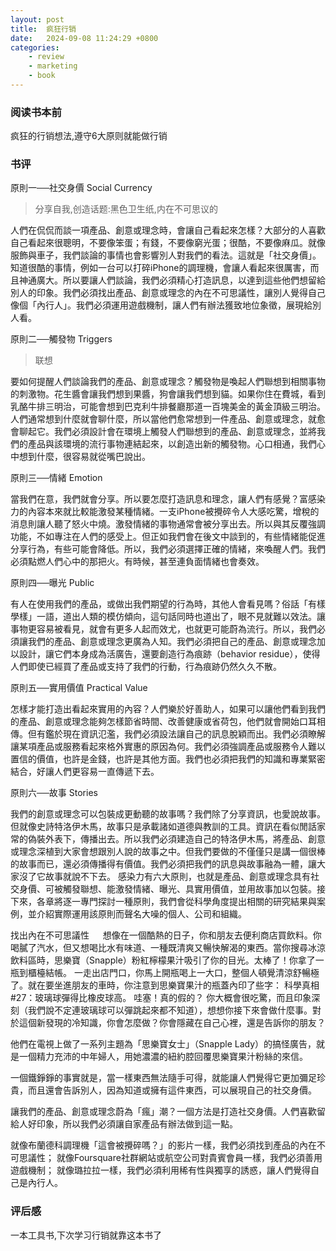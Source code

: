 ```yaml
---
layout: post
title:  疯狂行销
date:   2024-09-08 11:24:29 +0800
categories: 
    - review 
    - marketing
    - book
---
```


### 阅读书本前

疯狂的行销想法,遵守6大原则就能做行销

### 书评

原則一──社交身價 Social Currency

> 分享自我,创造话题:黑色卫生纸,内在不可思议的

人們在侃侃而談一項產品、創意或理念時，會讓自己看起來怎樣？大部分的人喜歡自己看起來很聰明，不要像笨蛋；有錢，不要像窮光蛋；很酷，不要像麻瓜。就像服飾與車子，我們談論的事情也會影響別人對我們的看法。這就是「社交身價」。知道很酷的事情，例如一台可以打碎iPhone的調理機，會讓人看起來很厲害，而且神通廣大。所以要讓人們談論，我們必須精心打造訊息，以達到這些他們想留給別人的印象。我們必須找出產品、創意或理念的內在不可思議性，讓別人覺得自己像個「內行人」。我們必須運用遊戲機制，讓人們有辦法獲致地位象徵，展現給別人看。 　

原則二──觸發物 Triggers 　

> 联想

要如何提醒人們談論我們的產品、創意或理念？觸發物是喚起人們聯想到相關事物的刺激物。花生醬會讓我們想到果醬，狗會讓我們想到貓。如果你住在費城，看到乳酪牛排三明治，可能會想到巴克利牛排餐廳那道一百塊美金的黃金頂級三明治。人們通常想到什麼就會聊什麼，所以當他們愈常想到一件產品、創意或理念，就愈會聊起它。我們必須設計會在環境上觸發人們聯想到的產品、創意或理念，並將我們的產品與該環境的流行事物連結起來，以創造出新的觸發物。心口相通，我們心中想到什麼，很容易就從嘴巴說出。 　

原則三──情緒 Emotion 　

當我們在意，我們就會分享。所以要怎麼打造訊息和理念，讓人們有感覺？富感染力的內容本來就比較能激發某種情緒。一支iPhone被攪碎令人大感吃驚，增稅的消息則讓人聽了怒火中燒。激發情緒的事物通常會被分享出去。所以與其反覆強調功能，不如專注在人們的感受上。但正如我們會在後文中談到的，有些情緒能促進分享行為，有些可能會降低。所以，我們必須選擇正確的情緒，來喚醒人們。我們必須點燃人們心中的那把火。有時候，甚至連負面情緒也會奏效。 　

原則四──曝光 Public 　

有人在使用我們的產品，或做出我們期望的行為時，其他人會看見嗎？俗話「有樣學樣」一語，道出人類的模仿傾向，這句話同時也道出了，眼不見就難以效法。讓事物更容易被看見，就會有更多人起而效尤，也就更可能蔚為流行。所以，我們必須讓我們的產品、創意或理念更廣為人知。我們必須把自己的產品、創意或理念加以設計，讓它們本身成為活廣告，還要創造行為痕跡（behavior residue），使得人們即使已經買了產品或支持了我們的行動，行為痕跡仍然久久不散。 　

原則五──實用價值 Practical Value 　

怎樣才能打造出看起來實用的內容？人們樂於好善助人，如果可以讓他們看到我們的產品、創意或理念能夠怎樣節省時間、改善健康或省荷包，他們就會開始口耳相傳。但有鑑於現在資訊氾濫，我們必須設法讓自己的訊息脫穎而出。我們必須瞭解讓某項產品或服務看起來格外實惠的原因為何。我們必須強調產品或服務令人難以置信的價值，也許是金錢，也許是其他方面。我們也必須把我們的知識和專業緊密結合，好讓人們更容易一直傳遞下去。 　

原則六──故事 Stories 　

我們的創意或理念可以包裝成更動聽的故事嗎？我們除了分享資訊，也愛說故事。但就像史詩特洛伊木馬，故事只是承載諸如道德與教訓的工具。資訊在看似閒話家常的偽裝外表下，傳播出去。所以我們必須建造自己的特洛伊木馬，將產品、創意或理念深植到大家會想跟別人說的故事之中。但我們要做的不僅僅只是講一個很棒的故事而已，還必須傳播得有價值。我們必須把我們的訊息與故事融為一體，讓大家沒了它故事就說不下去。 感染力有六大原則，也就是產品、創意或理念具有社交身價、可被觸發聯想、能激發情緒、曝光、具實用價值，並用故事加以包裝。接下來，各章將逐一專門探討一種原則，我們會從科學角度提出相關的研究結果與案例，並介紹實際運用該原則而聲名大噪的個人、公司和組織。

找出內在不可思議性
　
想像在一個酷熱的日子，你和朋友去便利商店買飲料。你喝膩了汽水，但又想喝比水有味道、一種既清爽又暢快解渴的東西。當你搜尋冰涼飲料區時，思樂寶（Snapple）粉紅檸檬果汁吸引了你的目光。太棒了！你拿了一瓶到櫃檯結帳。
一走出店門口，你馬上開瓶喝上一大口，整個人頓覺清涼舒暢極了。就在要坐進朋友的車時，你注意到思樂寶果汁的瓶蓋內印了些字：
科學真相#27：玻璃球彈得比橡皮球高。
哇塞！真的假的？
你大概會很吃驚，而且印象深刻（我們說不定連玻璃球可以彈跳起來都不知道），想想你接下來會做什麼事。對於這個新發現的冷知識，你會怎麼做？你會隱藏在自己心裡，還是告訴你的朋友？

他們在電視上做了一系列主題為「思樂寶女士」（Snapple Lady）的搞怪廣告，就是一個精力充沛的中年婦人，用她濃濃的紐約腔回覆思樂寶果汁粉絲的來信。

一個鐵錚錚的事實就是，當一樣東西無法隨手可得，就能讓人們覺得它更加彌足珍貴，而且還會告訴別人，因為知道或擁有這件東西，可以展現自己的社交身價。

讓我們的產品、創意或理念蔚為「瘋」潮？一個方法是打造社交身價。人們喜歡留給人好印象，所以我們必須讓自家產品有辦法做到這一點。

就像布蘭德科調理機「這會被攪碎嗎？」的影片一樣，我們必須找到產品的內在不可思議性；
就像Foursquare社群網站或航空公司對貴賓會員一樣，我們必須善用遊戲機制；
就像璐拉拉一樣，我們必須利用稀有性與獨享的誘惑，讓人們覺得自己是內行人。

### 评后感

一本工具书,下次学习行销就靠这本书了